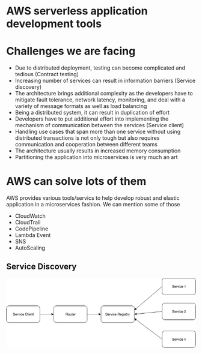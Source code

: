 # AWS serverless application development tools

# Challenges we are facing

* Due to distributed deployment, testing can become complicated and tedious (Contract testing)
* Increasing number of services can result in information barriers (Service discovery)
* The architecture brings additional complexity as the developers have to mitigate fault tolerance, network latency, monitoring, and deal with a variety of message formats as well as load balancing
* Being a distributed system, it can result in duplication of effort
* Developers have to put additional effort into implementing the mechanism of communication between the services (Service client)
* Handling use cases that span more than one service without using distributed transactions is not only tough but also requires communication and cooperation between different teams
* The architecture usually results in increased memory consumption
* Partitioning the application into microservices is very much an art

# AWS can solve lots of them
AWS provides various tools/servics to help develop robust and elastic application in a microservices fashion. We can mention some of those

* CloudWatch
* CloudTrail
* CodePipeline
* Lambda Event
* SNS
* AutoScaling


## Service Discovery
![Service Discovery](../res/service_discovery.png)


